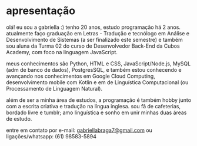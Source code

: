 # apresentação

olá!
eu sou a gabriella :)
tenho 20 anos, estudo programação há 2 anos. atualmente faço graduação em Letras - Tradução e tecnólogo em Análise e Desenvolvimento de Sistemas (a ser finalizado este semestre) e também sou aluna da Turma 02 do curso de Desenvolvedor Back-End da Cubos Academy, com foco na linguagem JavaScript.

meus conhecimentos são Python, HTML e CSS, JavaScript/Node.js, MySQL (adm de banco de dados), PostgresSQL, e também estou conhecendo e avançando nos conhecimentos em Google Cloud Computing, desenvolvimento mobile com Kotlin e em de Linguística Computacional (ou Processamento de Linguagem Natural).

além de ser a minha área de estudos, a programação é também hobby junto com a escrita criativa e tradução na língua inglesa. sou fã de cafeterias, bordado livre e tumblr; amo linguística e sonho em unir minhas duas áreas de estudo.

entre em contato por e-mail: gabriellabraga7@gmail.com ou ligações/whatsapp: (61) 98583-5894
